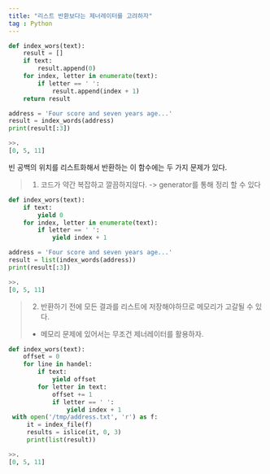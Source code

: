 ```yaml
---
title: "리스트 반환보다는 제너레이터를 고려하자"
tag : Python
---
```


```python
def index_wors(text):
    result = []
    if text:
        result.append(0)
    for index, letter in enumerate(text):
        if letter == ' ':
            result.append(index + 1)
    return result

address = 'Four score and seven years age...'
result = index_words(address)
print(result[:3])

>>.
[0, 5, 11]
```

빈 공백의 위치를 리스트화해서 반환하는 이 함수에는 두 가지 문제가 있다.

> 1) 코드가 약간 복잡하고 깔끔하지않다. -> generator를 통해 정리 할 수 있다

```python
def index_wors(text):
    if text:
        yield 0
    for index, letter in enumerate(text):
        if letter == ' ':
            yield index + 1

address = 'Four score and seven years age...'
result = list(index_words(address))
print(result[:3])

>>.
[0, 5, 11]
```

> 2) 반환하기 전에 모든 결과를 리스트에 저장해야하므로 메모리가 고갈될 수 있다.  
>  * 메모리 문제에 있어서는 무조건 제너레이터를 활용하자.
```python
def index_wors(text):
    offset = 0
    for line in handel:
        if text:
            yield offset
        for letter in text:
            offset += 1
            if letter == ' ':
                yield index + 1
 with open('/tmp/address.txt', 'r') as f:
     it = index_file(f)
     results = islice(it, 0, 3)
     print(list(result))

>>.
[0, 5, 11]
```
